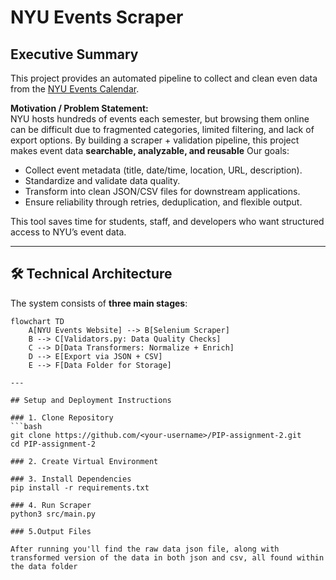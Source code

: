 # NYU Events Scraper

## Executive Summary
This project provides an automated pipeline to collect and clean even data from the [NYU Events Calendar](https://events.nyu.edu/).

**Motivation / Problem Statement:**  
NYU hosts hundreds of events each semester, but browsing them online can be difficult due to fragmented categories, limited filtering, and lack of export options. By building a scraper + validation pipeline, this project makes event data **searchable, analyzable, and reusable** 
Our goals:
- Collect event metadata (title, date/time, location, URL, description).  
- Standardize and validate data quality.  
- Transform into clean JSON/CSV files for downstream applications.  
-  Ensure reliability through retries, deduplication, and flexible output.  

This tool saves time for students, staff, and developers who want structured access to NYU’s event data.

---

## 🛠 Technical Architecture

The system consists of **three main stages**:

```mermaid
flowchart TD
    A[NYU Events Website] --> B[Selenium Scraper]
    B --> C[Validators.py: Data Quality Checks]
    C --> D[Data Transformers: Normalize + Enrich]
    D --> E[Export via JSON + CSV]
    E --> F[Data Folder for Storage]

--- 

## Setup and Deployment Instructions

### 1. Clone Repository
```bash
git clone https://github.com/<your-username>/PIP-assignment-2.git
cd PIP-assignment-2

### 2. Create Virtual Environment

### 3. Install Dependencies 
pip install -r requirements.txt

### 4. Run Scraper
python3 src/main.py

### 5.Output Files

After running you'll find the raw data json file, along with transformed version of the data in both json and csv, all found within the data folder
